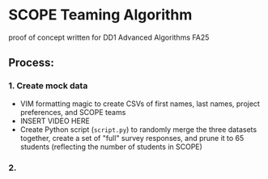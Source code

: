 # SCOPE Teaming Algorithm

proof of concept written for DD1 Advanced Algorithms FA25

## Process:

### 1. Create mock data
* VIM formatting magic to create CSVs of first names, last names, project preferences, and SCOPE teams
* INSERT VIDEO HERE
* Create Python script (`script.py`) to randomly merge the three datasets together, create a set of "full" survey responses, and prune it to 65 students (reflecting the number of students in SCOPE)

### 2. 
